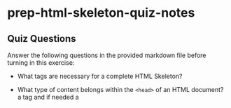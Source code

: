 # prep-html-skeleton-quiz-notes

## Quiz Questions

Answer the following questions in the provided markdown file before turning in this exercise:

- What tags are necessary for a complete HTML Skeleton?
<!DOCTYPE html> <html> <head> <meta> <body>

- What type of content belongs within the `<head>` of an HTML document?
  a <head> tag and if needed a <title> tag

- What type of content belongs within the `<body>` of an HTML document?
<h1> <p>

- Where must the `DOCTYPE` declaration appear in a valid HTML document?
  at the top of the page

## Notes

All student notes should be written here.

How to write `Code Examples` in markdown

for JS:

```javascript
const data = 'Howdy';
```

for HTML:

```html
<div>
  <p>This is text content</p>
</div>
```

for CSS:

```css
div {
  width: 100%;
}
```
